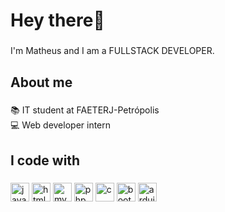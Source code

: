 <h1 align="left">Hey there👋</h1>

###

<p align="left">I'm Matheus and I am a FULLSTACK DEVELOPER.</p>

###

<h2 align="left">About me</h2>

###

<p align="left">📚  IT student at FAETERJ-Petrópolis<br>💻 Web developer intern</p>

###

<h2 align="left">I code with</h2>

###

<div align="left">

<p align="left">
  <img src="https://cdn.jsdelivr.net/gh/devicons/devicon/icons/javascript/javascript-original.svg" alt="javascript" width="30" height="30"/>
  <img src="https://cdn.jsdelivr.net/gh/devicons/devicon/icons/html5/html5-original.svg" alt="html5" width="30" height="30"/>
  <img src="https://cdn.jsdelivr.net/gh/devicons/devicon/icons/mysql/mysql-original.svg" alt="mysql" width="30" height="30"/>
  <img src="https://cdn.jsdelivr.net/gh/devicons/devicon/icons/php/php-original.svg" alt="php" width="30" height="30"/>
  <img src="https://cdn.jsdelivr.net/gh/devicons/devicon/icons/c/c-original.svg" alt="c" width="30" height="30"/>
  <img src="https://cdn.jsdelivr.net/gh/devicons/devicon/icons/bootstrap/bootstrap-original.svg" alt="bootstrap" width="30" height="30"/>
  <img src="https://cdn.jsdelivr.net/gh/devicons/devicon/icons/arduino/arduino-original.svg" alt="arduino" width="30" height="30"/>
</p>
</div>

#
